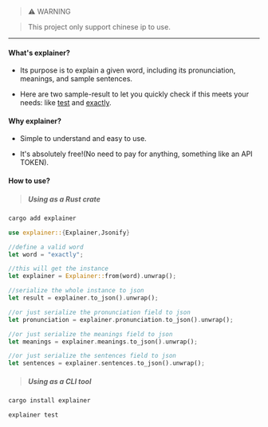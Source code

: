 > ⚠️ WARNING

> This project only support chinese ip to use.


***

#### What's explainer?

* Its purpose is to explain a given word, including its pronunciation, meanings, and sample sentences.

* Here are two sample-result to let you quickly check if this meets your needs: like [test](https://github.com/zennolux/explainer/blob/main/samples/test.json) and [exactly](https://github.com/zennolux/explainer/blob/main/samples/exactly.json).

#### Why explainer?

* Simple to understand and easy to use.

* It's absolutely free!(No need to pay for anything, something like an API TOKEN).

#### How to use?

> ##### Using as a Rust crate

```sh
cargo add explainer
```

```rust
use explainer::{Explainer,Jsonify}

//define a valid word
let word = "exactly";

//this will get the instance
let explainer = Explainer::from(word).unwrap();

//serialize the whole instance to json
let result = explainer.to_json().unwrap();

//or just serialize the pronunciation field to json
let pronunciation = explainer.pronunciation.to_json().unwrap();

//or just serialize the meanings field to json
let meanings = explainer.meanings.to_json().unwrap();

//or just serialize the sentences field to json
let sentences = explainer.sentences.to_json().unwrap();
```

> ##### Using as a CLI tool 

```sh
cargo install explainer

explainer test
```
